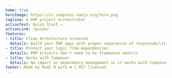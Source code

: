 ```yaml
---
home: true
heroImage: https://v1.vuepress.vuejs.org/hero.png
tagline: A PHP project orchestrator
actionText: Quick Start →
actionLink: /guide/
features:
- title: Clean Architecture oriented
  details: Build your PHP apps with proper separation of responsabilities
- title: Protect your logic from dependencies
  details: PHP projects don't need to be framework centric
- title: Works with Composer
  details: No impact on dependency management as it works with Composer
footer: Made by Rudi R with ❤️ | MIT licensed
---
```


